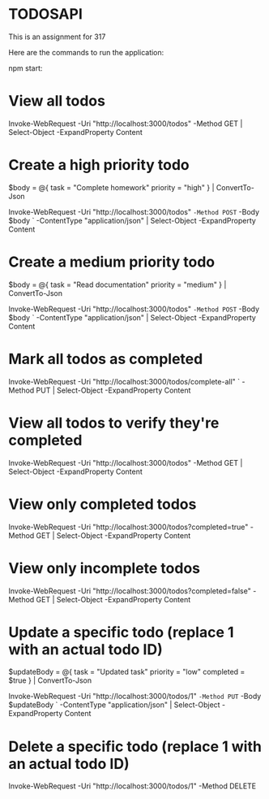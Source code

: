 # TODOSAPI
 This is an assignment for 317






Here are the commands to run the application:

npm start: 

# View all todos
Invoke-WebRequest -Uri "http://localhost:3000/todos" -Method GET | Select-Object -ExpandProperty Content
# Create a high priority todo
$body = @{
    task = "Complete homework"
    priority = "high"
} | ConvertTo-Json

Invoke-WebRequest -Uri "http://localhost:3000/todos" `
    -Method POST `
    -Body $body `
    -ContentType "application/json" | Select-Object -ExpandProperty Content
# Create a medium priority todo
$body = @{
    task = "Read documentation"
    priority = "medium"
} | ConvertTo-Json

Invoke-WebRequest -Uri "http://localhost:3000/todos" `
    -Method POST `
    -Body $body `
    -ContentType "application/json" | Select-Object -ExpandProperty Content
# Mark all todos as completed
Invoke-WebRequest -Uri "http://localhost:3000/todos/complete-all" `
    -Method PUT | Select-Object -ExpandProperty Content

# View all todos to verify they're completed
Invoke-WebRequest -Uri "http://localhost:3000/todos" -Method GET | Select-Object -ExpandProperty Content
# View only completed todos
Invoke-WebRequest -Uri "http://localhost:3000/todos?completed=true" -Method GET | Select-Object -ExpandProperty Content

# View only incomplete todos
Invoke-WebRequest -Uri "http://localhost:3000/todos?completed=false" -Method GET | Select-Object -ExpandProperty Content

# Update a specific todo (replace 1 with an actual todo ID)
$updateBody = @{
    task = "Updated task"
    priority = "low"
    completed = $true
} | ConvertTo-Json

Invoke-WebRequest -Uri "http://localhost:3000/todos/1" `
    -Method PUT `
    -Body $updateBody `
    -ContentType "application/json" | Select-Object -ExpandProperty Content
# Delete a specific todo (replace 1 with an actual todo ID)
Invoke-WebRequest -Uri "http://localhost:3000/todos/1" -Method DELETE
